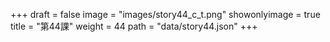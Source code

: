 +++
draft = false 
image = "images/story44_c_t.png" 
showonlyimage = true 
title = "第44課" 
weight = 44 
path = "data/story44.json" 
+++
